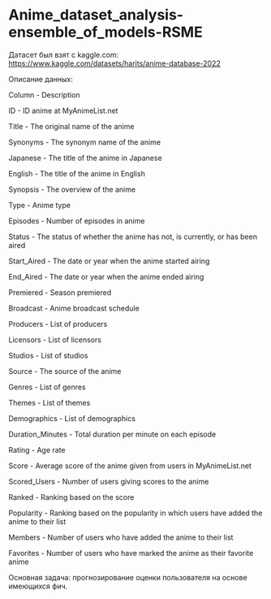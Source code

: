# Anime_dataset_analysis-ensemble_of_models-RSME

Датасет был взят с kaggle.com: 
https://www.kaggle.com/datasets/harits/anime-database-2022

Описание данных: 

Column - Description

ID - ID anime at MyAnimeList.net

Title - The original name of the anime

Synonyms - The synonym name of the anime

Japanese - The title of the anime in Japanese

English - The title of the anime in English

Synopsis - The overview of the anime

Type - Anime type

Episodes - Number of episodes in anime

Status - The status of whether the anime has not, is currently, or has been aired

Start_Aired - The date or year when the anime started airing

End_Aired - The date or year when the anime ended airing

Premiered - Season premiered

Broadcast - Anime broadcast schedule

Producers - List of producers

Licensors - List of licensors

Studios - List of studios

Source - The source of the anime

Genres - List of genres

Themes - List of themes

Demographics - List of demographics

Duration_Minutes - Total duration per minute on each episode

Rating - Age rate

Score - Average score of the anime given from users in MyAnimeList.net

Scored_Users - Number of users giving scores to the anime

Ranked - Ranking based on the score

Popularity - Ranking based on the popularity in which users have added the anime to their list

Members - Number of users who have added the anime to their list

Favorites - Number of users who have marked the anime as their favorite anime

Основная задача: прогнозирование оценки пользователя на основе имеющихся фич.
